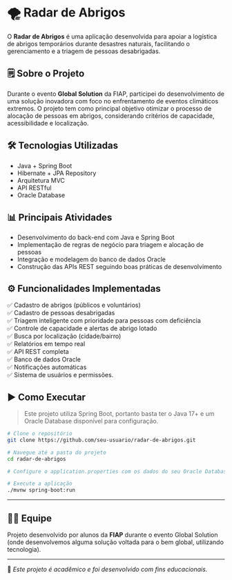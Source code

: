 # 🌪️ Radar de Abrigos

O **Radar de Abrigos** é uma aplicação desenvolvida para apoiar a logística de abrigos temporários durante desastres naturais, facilitando o gerenciamento e a triagem de pessoas desabrigadas.

## 🗒️ Sobre o Projeto

Durante o evento **Global Solution** da FIAP, participei do desenvolvimento de uma solução inovadora com foco no enfrentamento de eventos climáticos extremos. O projeto tem como principal objetivo otimizar o processo de alocação de pessoas em abrigos, considerando critérios de capacidade, acessibilidade e localização.

## 🛠️ Tecnologias Utilizadas

- Java + Spring Boot
- Hibernate + JPA Repository
- Arquitetura MVC
- API RESTful
- Oracle Database

## 📊 Principais Atividades

- Desenvolvimento do back-end com Java e Spring Boot
- Implementação de regras de negócio para triagem e alocação de pessoas
- Integração e modelagem do banco de dados Oracle
- Construção das APIs REST seguindo boas práticas de desenvolvimento

## ⚙️ Funcionalidades Implementadas

✅ Cadastro de abrigos (públicos e voluntários)  
✅ Cadastro de pessoas desabrigadas  
✅ Triagem inteligente com prioridade para pessoas com deficiência  
✅ Controle de capacidade e alertas de abrigo lotado  
✅ Busca por localização (cidade/bairro)  
✅ Relatórios em tempo real  
✅ API REST completa  
✅ Banco de dados Oracle  
✅ Notificações automáticas  
✅ Sistema de usuários e permissões.  

## ▶️  Como Executar

> Este projeto utiliza Spring Boot, portanto basta ter o Java 17+ e um Oracle Database disponível para configuração.

```bash
# Clone o repositório
git clone https://github.com/seu-usuario/radar-de-abrigos.git

# Navegue até a pasta do projeto
cd radar-de-abrigos

# Configure o application.properties com os dados do seu Oracle Database

# Execute a aplicação
./mvnw spring-boot:run
```
---

## 👨‍💻 Equipe

Projeto desenvolvido por alunos da **FIAP** durante o evento Global Solution (onde desenvolvemos alguma solução voltada para o bem global, utilizando tecnologia).

---

📌 *Este projeto é acadêmico e foi desenvolvido com fins educacionais.*
